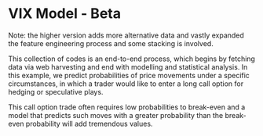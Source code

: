 # VIX Model - Beta
Note: the higher version adds more alternative data and vastly expanded the feature engineering process and some stacking is involved.

This collection of codes is an end-to-end process, which begins by fetching data via web harvesting and end with modelling and statistical analysis. In this example, we predict probabilities of price movements under a specific circumstances, in which a trader would like to enter a long call option for hedging or speculative plays.

This call option trade often requires low probabilities to break-even and a model that predicts such moves with a greater probability than the break-even probability will add tremendous values. 
